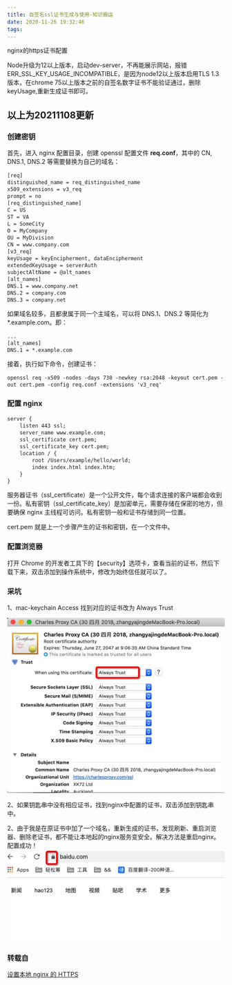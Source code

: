 ```yaml
---
title: 自签名ssl证书生成与使用-知识搬运
date: 2020-11-26 19:32:46
tags:
---
```

nginx的https证书配置
<!--more-->

Node升级为12以上版本，启动dev-server，不再能展示网站，报错ERR_SSL_KEY_USAGE_INCOMPATIBLE，是因为node12以上版本启用TLS 1.3版本，在chrome 75以上版本之前的自签名数字证书不能验证通过，删除keyUsage,重新生成证书即可。

以上为20211108更新
---------------------------------------------------
### 创建密钥
首先，进入 nginx 配置目录，创建 openssl 配置文件 **req.conf**，其中的 CN, DNS.1, DNS.2 等需要替换为自己的域名：

```
[req]
distinguished_name = req_distinguished_name
x509_extensions = v3_req
prompt = no
[req_distinguished_name]
C = US
ST = VA
L = SomeCity
O = MyCompany
OU = MyDivision
CN = www.company.com
[v3_req]
keyUsage = keyEncipherment, dataEncipherment
extendedKeyUsage = serverAuth
subjectAltName = @alt_names
[alt_names]
DNS.1 = www.company.net
DNS.2 = company.com
DNS.3 = company.net
```

如果域名较多，且都隶属于同一个主域名，可以将 DNS.1、DNS.2 等简化为 *.example.com。即：

```
...
[alt_names]
DNS.1 = *.example.com
```
接着，执行如下命令，创建证书：

```
openssl req -x509 -nodes -days 730 -newkey rsa:2048 -keyout cert.pem -out cert.pem -config req.conf -extensions 'v3_req'
```
### 配置 nginx

```
server {
    listen 443 ssl;
    server_name www.example.com;
    ssl_certificate cert.pem;
    ssl_certificate_key cert.pem;
    location / {
        root /Users/example/hello/world;
        index index.html index.htm;
    }
}
```
服务器证书（ssl_certificate）是一个公开文件，每个请求连接的客户端都会收到一份。私有密钥（ssl_certificate_key）是加密单元，需要存储在保密的地方，但要确保 nginx 主线程可访问。私有密钥一般和证书存储到同一位置。

cert.pem 就是上一个步骤产生的证书和密钥，在一个文件中。

### 配置浏览器
打开 Chrome 的开发者工具下的【security】选项卡，查看当前的证书，然后下载下来，双击添加到操作系统中，修改为始终信任就可以了。

### 采坑
1、mac-keychain Access 找到对应的证书改为 Always Trust

<img style="margin: 0 " src="ssl证书生成与使用/1606391025496.jpg" />

2、如果钥匙串中没有相应证书，找到nginx中配置的证书，双击添加到钥匙串中。

2、由于我是在原证书中加了一个域名，重新生成的证书，发现刷新、重启浏览器、删除老证书，都不能让本地起的nginx服务变安全。解决方法是重启nginx。配置成功！
<img style="margin: 0 " src="ssl证书生成与使用/1606391344586.jpg" />


### 转载自
[设置本地 nginx 的 HTTPS](https://www.1zh.tech/2017/12/15/setup-local-https/)

